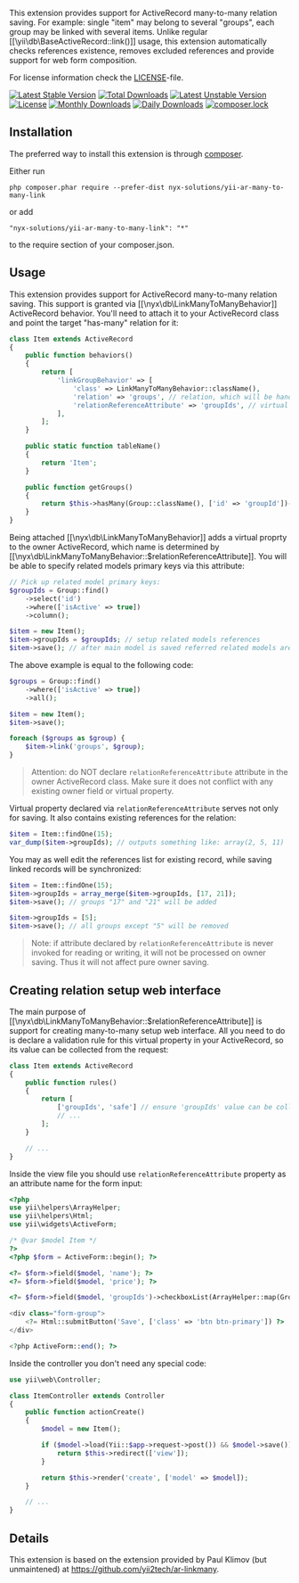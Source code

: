 This extension provides support for ActiveRecord many-to-many relation saving.
For example: single "item" may belong to several "groups", each group may be linked with several items.
Unlike regular [[\yii\db\BaseActiveRecord::link()]] usage, this extension automatically checks references existence,
removes excluded references and provide support for web form composition.

For license information check the [LICENSE](LICENSE.md)-file.

[![Latest Stable Version](https://poser.pugx.org/nyx-solutions/yii-ar-many-to-many-link/v/stable)](https://packagist.org/packages/nyx-solutions/yii-ar-many-to-many-link)
[![Total Downloads](https://poser.pugx.org/nyx-solutions/yii-ar-many-to-many-link/downloads)](https://packagist.org/packages/nyx-solutions/yii-ar-many-to-many-link)
[![Latest Unstable Version](https://poser.pugx.org/nyx-solutions/yii-ar-many-to-many-link/v/unstable)](https://packagist.org/packages/nyx-solutions/yii-ar-many-to-many-link)
[![License](https://poser.pugx.org/nyx-solutions/yii-ar-many-to-many-link/license)](https://packagist.org/packages/nyx-solutions/yii-ar-many-to-many-link)
[![Monthly Downloads](https://poser.pugx.org/nyx-solutions/yii-ar-many-to-many-link/d/monthly)](https://packagist.org/packages/nyx-solutions/yii-ar-many-to-many-link)
[![Daily Downloads](https://poser.pugx.org/nyx-solutions/yii-ar-many-to-many-link/d/daily)](https://packagist.org/packages/nyx-solutions/yii-ar-many-to-many-link)
[![composer.lock](https://poser.pugx.org/nyx-solutions/yii-ar-many-to-many-link/composerlock)](https://packagist.org/packages/nyx-solutions/yii-ar-many-to-many-link)

Installation
------------

The preferred way to install this extension is through [composer](http://getcomposer.org/download/).

Either run

```
php composer.phar require --prefer-dist nyx-solutions/yii-ar-many-to-many-link
```

or add

```
"nyx-solutions/yii-ar-many-to-many-link": "*"
```

to the require section of your composer.json.


Usage
-----

This extension provides support for ActiveRecord many-to-many relation saving.
This support is granted via [[\nyx\db\LinkManyToManyBehavior]] ActiveRecord behavior. You'll need to attach
it to your ActiveRecord class and point the target "has-many" relation for it:

```php
class Item extends ActiveRecord
{
    public function behaviors()
    {
        return [
            'linkGroupBehavior' => [
                'class' => LinkManyToManyBehavior::className(),
                'relation' => 'groups', // relation, which will be handled
                'relationReferenceAttribute' => 'groupIds', // virtual attribute, which is used for related records specification
            ],
        ];
    }

    public static function tableName()
    {
        return 'Item';
    }

    public function getGroups()
    {
        return $this->hasMany(Group::className(), ['id' => 'groupId'])->viaTable('ItemGroup', ['itemId' => 'id']);
    }
}
```

Being attached [[\nyx\db\LinkManyToManyBehavior]] adds a virtual proprty to the owner ActiveRecord, which
name is determined by [[\nyx\db\LinkManyToManyBehavior::$relationReferenceAttribute]]. You will be able to
specify related models primary keys via this attribute:

```php
// Pick up related model primary keys:
$groupIds = Group::find()
    ->select('id')
    ->where(['isActive' => true])
    ->column();

$item = new Item();
$item->groupIds = $groupIds; // setup related models references
$item->save(); // after main model is saved referred related models are linked
```

The above example is equal to the following code:

```php
$groups = Group::find()
    ->where(['isActive' => true])
    ->all();

$item = new Item();
$item->save();

foreach ($groups as $group) {
    $item->link('groups', $group);
}
```

> Attention: do NOT declare `relationReferenceAttribute` attribute in the owner ActiveRecord class. Make sure it does
  not conflict with any existing owner field or virtual property.

Virtual property declared via `relationReferenceAttribute` serves not only for saving. It also contains existing references
for the relation:

```php
$item = Item::findOne(15);
var_dump($item->groupIds); // outputs something like: array(2, 5, 11)
```

You may as well edit the references list for existing record, while saving linked records will be synchronized:

```php
$item = Item::findOne(15);
$item->groupIds = array_merge($item->groupIds, [17, 21]);
$item->save(); // groups "17" and "21" will be added

$item->groupIds = [5];
$item->save(); // all groups except "5" will be removed
```

> Note: if attribute declared by `relationReferenceAttribute` is never invoked for reading or writing,
  it will not be processed on owner saving. Thus it will not affect pure owner saving.


## Creating relation setup web interface <span id="creating-relation-setup-web-interface"></span>

The main purpose of [[\nyx\db\LinkManyToManyBehavior::$relationReferenceAttribute]] is support for creating
many-to-many setup web interface. All you need to do is declare a validation rule for this virtual property in
your ActiveRecord, so its value can be collected from the request:

```php
class Item extends ActiveRecord
{
    public function rules()
    {
        return [
            ['groupIds', 'safe'] // ensure 'groupIds' value can be collected on `populate()`
            // ...
        ];
    }

    // ...
}
```

Inside the view file you should use `relationReferenceAttribute` property as an attribute name for the form input:

```php
<?php
use yii\helpers\ArrayHelper;
use yii\helpers\Html;
use yii\widgets\ActiveForm;

/* @var $model Item */
?>
<?php $form = ActiveForm::begin(); ?>

<?= $form->field($model, 'name'); ?>
<?= $form->field($model, 'price'); ?>

<?= $form->field($model, 'groupIds')->checkboxList(ArrayHelper::map(Group::find()->all(), 'id', 'name')); ?>

<div class="form-group">
    <?= Html::submitButton('Save', ['class' => 'btn btn-primary']) ?>
</div>

<?php ActiveForm::end(); ?>
```

Inside the controller you don't need any special code:

```php
use yii\web\Controller;

class ItemController extends Controller
{
    public function actionCreate()
    {
        $model = new Item();

        if ($model->load(Yii::$app->request->post()) && $model->save()) {
            return $this->redirect(['view']);
        }

        return $this->render('create', ['model' => $model]);
    }

    // ...
}
```

Details
-------

This extension is based on the extension provided by Paul Klimov (but unmaintened) at 
https://github.com/yii2tech/ar-linkmany.
